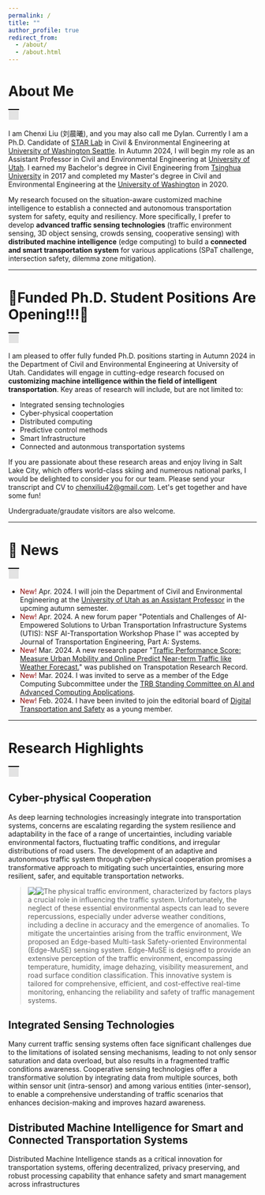 ```yaml
---
permalink: /
title: ""
author_profile: true
redirect_from: 
  - /about/
  - /about.html
---
```


# About Me

<table>
    <tr>
        <td style="background-color: #E3E3E3; border-top: 2px solid black; border-bottom: 0.05px solid white; border-left: 0.05px solid white; border-right: 0.05px solid white; padding: 10px; height: 1px;">
        </td>
    </tr>
</table>

I am Chenxi Liu (刘晨曦), and you may also call me Dylan. Currently I am a Ph.D. Candidate of [STAR Lab](http://www.uwstarlab.org/) in Civil & Environmental Engineering at [University of Washington Seattle](https://www.ce.washington.edu/). In Autumn 2024, I will begin my role as an Assistant Professor in Civil and Environmental Engineering at [University of Utah](https://www.civil.utah.edu/). I earned my Bachelor's degree in Civil Engineering from [Tsinghua University](https://www.civil.tsinghua.edu.cn/ceen/) in 2017 and completed my Master's degree in Civil and Environmental Engineering at the [University of Washington](https://www.ce.washington.edu/) in 2020.

My research focused on the situation-aware customized machine intelligence to establish a connected and autonomous transportation system for safety, equity and resiliency. More specifically, I prefer to develop **advanced traffic sensing technologies** (traffic environment sensing, 3D object sensing, crowds sensing, cooperative sensing) with **distributed machine intelligence** (edge computing) to build a **connected and smart transportation system** for various applications (SPaT challenge, intersection safety, dilemma zone mitigation).

---

# 🚀️Funded Ph.D. Student Positions Are Opening!!!🚀️

<table>
    <tr>
        <td style="background-color: #E3E3E3; border-top: 2px solid black; border-bottom: 0.05px solid white; border-left: 0.05px solid white; border-right: 0.05px solid white; padding: 10px; height: 1px;">
        </td>
    </tr>
</table>

I am pleased to offer fully funded Ph.D. positions starting in Autumn 2024 in the Department of Civil and Environmental Engineering at University of Utah. Candidates will engage in cutting-edge research focused on **customizing machine intelligence within the field of intelligent transportation**. Key areas of research will include, but are not limited to:

* Integrated sensing technologies
* Cyber-physical coopertation
* Distributed computing
* Predictive control methods
* Smart Infrastructure
* Connected and autonmous transportation systems

If you are passionate about these research areas and enjoy living in Salt Lake City, which offers world-class skiing and numerous national parks, I would be delighted to consider you for our team. Please send your transcript and CV to [chenxiliu42@gmail.com](). Let's get together and have some fun!

Undergraduate/graudate visitors are also welcome.

---

# 🎉️ News

<table>
    <tr>
        <td style="background-color: #E3E3E3; border-top: 2px solid black; border-bottom: 0.05px solid white; border-left: 0.05px solid white; border-right: 0.05px solid white; padding: 10px; height: 1px;">
        </td>
    </tr>
</table>

* <span style="color:darkred"> New! </span> Apr. 2024. I will join the Department of Civil and Environmental Engineering at the [University of Utah as an Assistant Professor](https://www.civil.utah.edu/faculty/) in the upcming autumn semester.
* <span style="color:darkred"> New! </span> Apr. 2024. A new forum paper "Potentials and Challenges of AI-Empowered Solutions to Urban Transportation Infrastructure Systems (UTIS): NSF AI-Transportation Workshop Phase I" was accepted by Journal of Transportation Engineering, Part A: Systems.
* <span style="color:darkred"> New! </span> Mar. 2024. A new research paper "[Traffic Performance Score: Measure Urban Mobility and Online Predict Near-term Traffic like Weather Forecast.](https://journals.sagepub.com/doi/abs/10.1177/03611981231222232)" was published on Transpotation Research Record.
* <span style="color:darkred"> New! </span> Mar. 2024. I was invited to serve as a member of the Edge Computing Subcommittee under the [TRB Standing Committee on AI and Advanced Computing Applications](https://sites.google.com/view/trbaed50).
* <span style="color:darkred"> New! </span> Feb. 2024. I have been invited to join the editorial board of [Digital Transportation and Safety](https://www.maxapress.com/dts/specials) as a young member.

---

# Research Highlights

<table>
    <tr>
        <td style="background-color: #E3E3E3; border-top: 2px solid black; border-bottom: 0.05px solid white; border-left: 0.05px solid white; border-right: 0.05px solid white; padding: 10px; height: 1px;">
        </td>
    </tr>
</table>

## Cyber-physical Cooperation

As deep learning technologies increasingly integrate into transportation systems, concerns are escalating regarding the system resilience and adaptability in the face of a range of uncertainties, including variable environmental factors, fluctuating traffic conditions, and irregular distributions of road users. The development of an adaptive and autonomous traffic system through cyber-physical cooperation promises a transformative approach to mitigating such uncertainties, ensuring more resilient, safer, and equitable transportation networks.

> <img style="float: left" src="https://chenxiliu-dylan.github.io/images/environment1.png" style="width: 100%; height: auto">
> <img style="float: left" src="https://chenxiliu-dylan.github.io/images/environment2.png" style="width: 100%; height: auto">
> The physical traffic environment, characterized by factors plays a crucial role in influencing the traffic system. Unfortunately, the neglect of these essential environmental aspects can lead to severe repercussions, especially under adverse weather conditions, including a decline in accuracy and the emergence of anomalies. To mitigate the uncertainties arising from the traffic environment, We proposed an Edge-based Multi-task Safety-oriented Environmental (Edge-MuSE) sensing system. Edge-MuSE is designed to provide an extensive perception of the traffic environment, encompassing temperature, humidity, image dehazing, visibility measurement, and road surface condition classification. This innovative system is tailored for comprehensive, efficient, and cost-effective real-time monitoring, enhancing the reliability and safety of traffic management systems.



## Integrated Sensing Technologies

Many current traffic sensing systems often face significant challenges due to the limitations of isolated sensing mechanisms, leading to not only sensor saturation and data overload, but also results in a fragmented traffic conditions awareness. Cooperative sensing technologies offer a transformative solution by integrating data from multiple sources, both within sensor unit (intra-sensor) and among various entities (inter-sensor), to enable a comprehensive understanding of traffic scenarios that enhances decision-making and improves hazard awareness.

## Distributed Machine Intelligence for Smart and Connected Transportation Systems

Distributed Machine Intelligence stands as a critical innovation for transportation systems, offering decentralized, privacy preserving, and robust
processing capability that enhance safety and smart management across infrastructures

